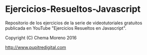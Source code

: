 # Ejercicios-Resueltos-Javascript
Repositorio de los ejercicios de la serie de videotutoriales gratuitos publicada en YouTube "Ejercicios Resueltos en Javascript".

Copyright (C) Chema Moreno 2016

http://www.pupitredigital.com
